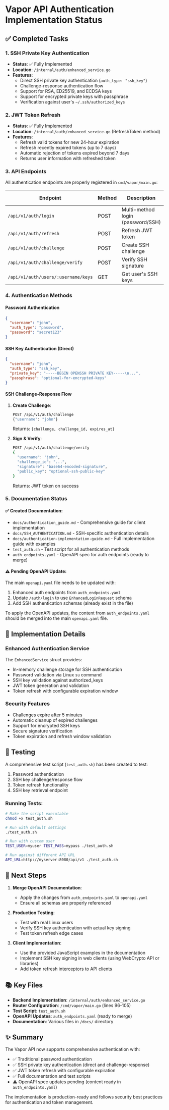 # Vapor API Authentication Implementation Status

## ✅ Completed Tasks

### 1. SSH Private Key Authentication
- **Status**: ✅ Fully Implemented
- **Location**: `/internal/auth/enhanced_service.go`
- **Features**:
  - Direct SSH private key authentication (`auth_type: "ssh_key"`)
  - Challenge-response authentication flow
  - Support for RSA, ED25519, and ECDSA keys
  - Support for encrypted private keys with passphrase
  - Verification against user's `~/.ssh/authorized_keys`

### 2. JWT Token Refresh
- **Status**: ✅ Fully Implemented
- **Location**: `/internal/auth/enhanced_service.go` (RefreshToken method)
- **Features**:
  - Refresh valid tokens for new 24-hour expiration
  - Refresh recently expired tokens (up to 7 days)
  - Automatic rejection of tokens expired beyond 7 days
  - Returns user information with refreshed token

### 3. API Endpoints
All authentication endpoints are properly registered in `cmd/vapor/main.go`:

| Endpoint | Method | Description | Auth Required |
|----------|--------|-------------|---------------|
| `/api/v1/auth/login` | POST | Multi-method login (password/SSH) | No |
| `/api/v1/auth/refresh` | POST | Refresh JWT token | Yes (Bearer) |
| `/api/v1/auth/challenge` | POST | Create SSH challenge | No |
| `/api/v1/auth/challenge/verify` | POST | Verify SSH signature | No |
| `/api/v1/auth/users/:username/keys` | GET | Get user's SSH keys | Yes (Bearer) |

### 4. Authentication Methods

#### Password Authentication
```json
{
  "username": "john",
  "auth_type": "password",
  "password": "secret123"
}
```

#### SSH Key Authentication (Direct)
```json
{
  "username": "john",
  "auth_type": "ssh_key",
  "private_key": "-----BEGIN OPENSSH PRIVATE KEY-----\n...",
  "passphrase": "optional-for-encrypted-keys"
}
```

#### SSH Challenge-Response Flow
1. **Create Challenge**:
   ```bash
   POST /api/v1/auth/challenge
   {"username": "john"}
   ```
   Returns: `{challenge, challenge_id, expires_at}`

2. **Sign & Verify**:
   ```bash
   POST /api/v1/auth/challenge/verify
   {
     "username": "john",
     "challenge_id": "...",
     "signature": "base64-encoded-signature",
     "public_key": "optional-ssh-public-key"
   }
   ```
   Returns: JWT token on success

### 5. Documentation Status

#### ✅ Created Documentation:
- `docs/authentication_guide.md` - Comprehensive guide for client implementation
- `docs/SSH_AUTHENTICATION.md` - SSH-specific authentication details
- `docs/authentication-implementation-guide.md` - Full implementation guide with examples
- `test_auth.sh` - Test script for all authentication methods
- `auth_endpoints.yaml` - OpenAPI spec for auth endpoints (ready to merge)

#### ⚠️ Pending OpenAPI Update:
The main `openapi.yaml` file needs to be updated with:
1. Enhanced auth endpoints from `auth_endpoints.yaml`
2. Update `/auth/login` to use `EnhancedLoginRequest` schema
3. Add SSH authentication schemas (already exist in the file)

To apply the OpenAPI updates, the content from `auth_endpoints.yaml` should be merged into the main `openapi.yaml` file.

## 🔧 Implementation Details

### Enhanced Authentication Service
The `EnhancedService` struct provides:
- In-memory challenge storage for SSH authentication
- Password validation via Linux `su` command
- SSH key validation against authorized_keys
- JWT token generation and validation
- Token refresh with configurable expiration window

### Security Features
- Challenges expire after 5 minutes
- Automatic cleanup of expired challenges
- Support for encrypted SSH keys
- Secure signature verification
- Token expiration and refresh window validation

## 📝 Testing

A comprehensive test script (`test_auth.sh`) has been created to test:
1. Password authentication
2. SSH key challenge/response flow
3. Token refresh functionality
4. SSH key retrieval endpoint

### Running Tests:
```bash
# Make the script executable
chmod +x test_auth.sh

# Run with default settings
./test_auth.sh

# Run with custom user
TEST_USER=myuser TEST_PASS=mypass ./test_auth.sh

# Run against different API URL
API_URL=http://myserver:8080/api/v1 ./test_auth.sh
```

## 🚀 Next Steps

1. **Merge OpenAPI Documentation**: 
   - Apply the changes from `auth_endpoints.yaml` to `openapi.yaml`
   - Ensure all schemas are properly referenced

2. **Production Testing**:
   - Test with real Linux users
   - Verify SSH key authentication with actual key signing
   - Test token refresh edge cases

3. **Client Implementation**:
   - Use the provided JavaScript examples in the documentation
   - Implement SSH key signing in web clients (using WebCrypto API or libraries)
   - Add token refresh interceptors to API clients

## 📚 Key Files

- **Backend Implementation**: `/internal/auth/enhanced_service.go`
- **Router Configuration**: `/cmd/vapor/main.go` (lines 96-105)
- **Test Script**: `test_auth.sh`
- **OpenAPI Updates**: `auth_endpoints.yaml` (ready to merge)
- **Documentation**: Various files in `/docs/` directory

## ✨ Summary

The Vapor API now supports comprehensive authentication with:
- ✅ Traditional password authentication
- ✅ SSH private key authentication (direct and challenge-response)
- ✅ JWT token refresh with configurable expiration
- ✅ Full documentation and test scripts
- ⚠️ OpenAPI spec updates pending (content ready in `auth_endpoints.yaml`)

The implementation is production-ready and follows security best practices for authentication and token management.
